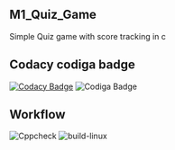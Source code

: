 ## M1_Quiz_Game

  Simple Quiz game with score tracking in c

## Codacy codiga badge
[![Codacy Badge](https://app.codacy.com/project/badge/Grade/b8908bc123e14ff5b4efaed4114253bf)](https://www.codacy.com/gh/Aadhavan1202/M1_Quiz_Game/dashboard?utm_source=github.com&amp;utm_medium=referral&amp;utm_content=Aadhavan1202/M1_Quiz_Game&amp;utm_campaign=Badge_Grade)
![Codiga Badge](https://api.codiga.io/project/31182/score/svg)

## Workflow

![Cppcheck](https://github.com/Aadhavan1202/M1_Quiz_Game/actions/workflows/static_check.yml/badge.svg)
![build-linux](https://github.com/Aadhavan1202/M1_Quiz_Game/actions/workflows/Build-linux.yml/badge.svg)
